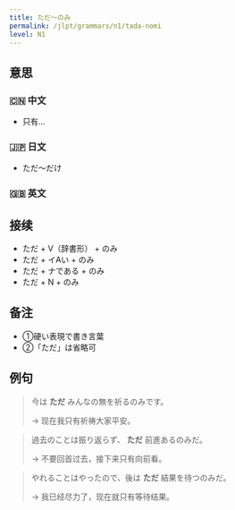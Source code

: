 ```yaml
---
title: ただ〜のみ
permalink: /jlpt/grammars/n1/tada-nomi
level: N1
---
```


## 意思

### 🇨🇳 中文

- 只有…

### 🇯🇵 日文

- ただ〜だけ

### 🇬🇧 英文


## 接续

- ただ + V（辞書形） + のみ
- ただ + イAい + のみ
- ただ + ナである + のみ
- ただ + N + のみ

## 备注

- ①硬い表現で書き言葉
- ②「ただ」は省略可

## 例句

> 今は **ただ** みんなの無を祈るのみです。
>
> → 现在我只有祈祷大家平安。

> 過去のことは振り返らず、 **ただ** 前進あるのみだ。
>
> → 不要回首过去，接下来只有向前看。

> やれることはやったので、後は **ただ** 結果を待つのみだ。
>
> → 我已经尽力了，现在就只有等待结果。

